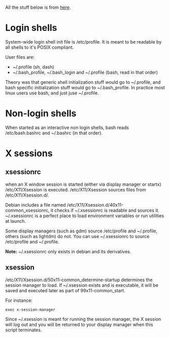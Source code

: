 All the stuff below is from [here](https://www.sitepoint.com/understanding-nix-login-scripts/).

# Login shells
System-wide login shell init file is /etc/profile. It is meant to be readable by all shells to it's POSIX compliant.

User files are:
- ~/.profile (sh, dash)
- ~/.bash_profile, ~/.bash_login and ~/.profile (bash, read in that order)

Theory was that generic shell initialization stuff would go to ~/.profile, and bash specific initialization stuff would go to ~/.bash_profile. In practice most linux users use bash, and just juse ~/.profile.

# Non-login shells
When started as an interactive non login shells, bash reads /etc/bash.bashrc and ~/.bashrc (in that order).

# X sessions
## xsessionrc
when an X window session is started (either via display manager or startx) /etc/X11/Xsession is executed. /etc/X11/Xsession sources files from /etc/X11/Xsession.d/.

Debian includes a file named /etc/X11/Xsession.d/40x11-common_xsessionrc, it checks if ~/.xsessionrc is readable and sources it. ~/.xsessionrc is a perfect place to load environment variables or run utilities at launch.

Some display managers (such as gdm) source /etc/profile and ~/.profile, others (such as lightdm) do not. You can use ~/.xsessionrc to source /etc/profile and ~/.profile.

**Note:** ~/.xsessionrc only exists in debian and its derivatives.

## xsession
/etc/X11/Xsession.d/50x11-common_determine-startup determines the session manager to load. If ~/.xsession exists and is executable, it will be saved and executed later as part of 99x11-common_start.

For instance:
```
exec x-session-manager
```

Since ~/.xsession is meant for running the session manager, the X session will log out and you will be returned to your display manager when this script terminates.